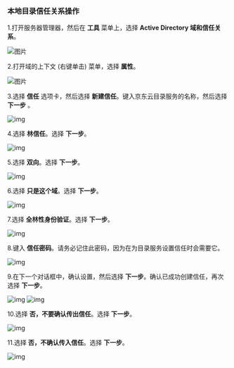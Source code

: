 ### 本地目录信任关系操作

1.打开服务器管理器，然后在 **工具** 菜单上，选择 **Active Directory 域和信任关系**。

![图片](https://github.com/jdcloudcom/cn/blob/joytaobao-ad-2019011501/image/DirectoryService/cn/Create-Local-AD-Trust-cn-1.png)

2.打开域的上下文 (右键单击) 菜单，选择 **属性**。

![图片](https://github.com/jdcloudcom/cn/blob/joytaobao-ad-2019011501/image/DirectoryService/cn/Create-Local-AD-Trust-cn-2.png)

3.选择 **信任** 选项卡，然后选择 **新建信任**。键入京东云目录服务的名称，然后选择 **下一步** 。

![img](https://github.com/jdcloudcom/cn/blob/joytaobao-ad-2019011501/image/DirectoryService/cn/Create-Local-AD-Trust-cn-3.png)

4.选择 **林信任**。选择 **下一步**。

![img](https://github.com/jdcloudcom/cn/blob/joytaobao-ad-2019011501/image/DirectoryService/cn/Create-Local-AD-Trust-cn-4.png)

5.选择 **双向**。选择 **下一步**。

![img](https://github.com/jdcloudcom/cn/blob/joytaobao-ad-2019011501/image/DirectoryService/cn/Create-Local-AD-Trust-cn-5.png)

6.选择 **只是这个域**。选择 **下一步**。

![img](https://github.com/jdcloudcom/cn/blob/joytaobao-ad-2019011501/image/DirectoryService/cn/Create-Local-AD-Trust-cn-6.png)

7.选择 **全林性身份验证**。选择 **下一步**。

![img](https://github.com/jdcloudcom/cn/blob/joytaobao-ad-2019011501/image/DirectoryService/cn/Create-Local-AD-Trust-cn-7.png)

8.键入 **信任密码**。请务必记住此密码，因为在为目录服务设置信任时会需要它。

![img](https://github.com/jdcloudcom/cn/blob/joytaobao-ad-2019011501/image/DirectoryService/cn/Create-Local-AD-Trust-cn-8.png)

9.在下一个对话框中，确认设置，然后选择 **下一步**。确认已成功创建信任，再次选择 **下一步**。

![img](https://github.com/jdcloudcom/cn/blob/joytaobao-ad-2019011501/image/DirectoryService/cn/Create-Local-AD-Trust-cn-9.png)
![img](https://github.com/jdcloudcom/cn/blob/joytaobao-ad-2019011501/image/DirectoryService/cn/Create-Local-AD-Trust-cn-10.png)

10.选择 **否，不要确认传出信任**。选择 **下一步**。

![img](https://github.com/jdcloudcom/cn/blob/joytaobao-ad-2019011501/image/DirectoryService/cn/Create-Local-AD-Trust-cn-11.png)

11.选择 **否，不确认传入信任**。选择 **下一步**。

![img](https://github.com/jdcloudcom/cn/blob/joytaobao-ad-2019011501/image/DirectoryService/cn/Create-Local-AD-Trust-cn-12.png)
